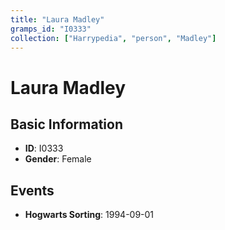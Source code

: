 ```yaml
---
title: "Laura Madley"
gramps_id: "I0333"
collection: ["Harrypedia", "person", "Madley"]
---
```


# Laura Madley

## Basic Information

- **ID**: I0333
- **Gender**: Female

## Events

- **Hogwarts Sorting**: 1994-09-01

